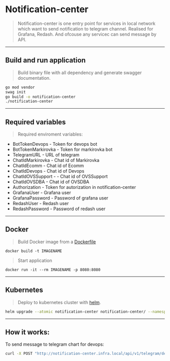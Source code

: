 # Notification-center
> Notification-center is one entry point for services in local network which want to send notification to telegram channel. Realised for Grafana, Redash. And ofcouse any servicec can send message by API.

___
## Build and run application
> Build binary file with all dependency and generate swagger documentation.

```Bash
go mod vendor
swag init 
go build -o notification-center
./notification-center
```
---
## Required variables

> Required enviroment variables: 
+ BotTokenDevops - Token for devops bot			
+ BotTokenMarkirovka - Token for markirovka bot	
+ TelegramURL -	URL of telegram			
+ ChatIdMarkirovka - Chat id of Markirovka
+ ChatIdEcomm - Chat id of Ecomm
+ ChatIdDevops - Chat id of Devops 
+ ChatIdOVSSupport - - Chat id of OVSSupport
+ ChatIdOVSDBA - Chat id of OVSDBA
+ Authorization - Token for autorization in notification-center
+ GrafanaUser -	Grafana user 
+ GrafanaPassword -	Password of grafana user  	
+ RedashUser - Redash user 
+ RedashPassword - Password of redash user  
---
## Docker

> Build Docker image from a [Dockerfile](https://github.com/7visij7/notification-center/blob/master/Dockerfile)
```
docker build -t IMAGENAME
```
> Start application
```
docker run -it --rm IMAGENAME -p 8080:8080
```
---
## Kubernetes

> Deploy to kubernetes cluster with [helm](https://github.com/7visij7/notification-center/tree/master/helm).
```Bash
helm upgrade --atomic notification-center notification-center/ --namespace devops  --debug --timeout 2m --wait
```
___
## How it works:
To send message to telegram chart for devops:
```Bash
curl -X POST "http://notification-center.infra.local/api/v1/telegram/devops" -H  "Content-Type: application/json" -H "Authorization:$TOKEN" -d  '{"text":"Hello world"}```